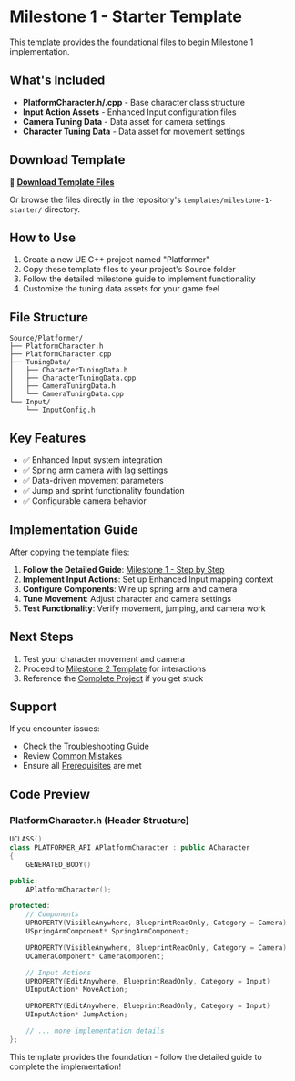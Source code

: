 # Milestone 1 - Starter Template

This template provides the foundational files to begin Milestone 1 implementation.

## What's Included

- **PlatformCharacter.h/.cpp** - Base character class structure
- **Input Action Assets** - Enhanced Input configuration files
- **Camera Tuning Data** - Data asset for camera settings
- **Character Tuning Data** - Data asset for movement settings

## Download Template

📁 **[Download Template Files](https://github.com/your-repo/templates/milestone-1-starter)**

Or browse the files directly in the repository's `templates/milestone-1-starter/` directory.

## How to Use

1. Create a new UE C++ project named "Platformer"
2. Copy these template files to your project's Source folder
3. Follow the detailed milestone guide to implement functionality
4. Customize the tuning data assets for your game feel

## File Structure

```
Source/Platformer/
├── PlatformCharacter.h
├── PlatformCharacter.cpp
├── TuningData/
│   ├── CharacterTuningData.h
│   ├── CharacterTuningData.cpp
│   ├── CameraTuningData.h
│   └── CameraTuningData.cpp
└── Input/
    └── InputConfig.h
```

## Key Features

- ✅ Enhanced Input system integration
- ✅ Spring arm camera with lag settings
- ✅ Data-driven movement parameters
- ✅ Jump and sprint functionality foundation
- ✅ Configurable camera behavior

## Implementation Guide

After copying the template files:

1. **Follow the Detailed Guide**: [Milestone 1 - Step by Step](/guide/milestone-1-detailed)
2. **Implement Input Actions**: Set up Enhanced Input mapping context
3. **Configure Components**: Wire up spring arm and camera
4. **Tune Movement**: Adjust character and camera settings
5. **Test Functionality**: Verify movement, jumping, and camera work

## Next Steps

1. Test your character movement and camera
2. Proceed to [Milestone 2 Template](/templates/milestone-2-starter/) for interactions
3. Reference the [Complete Project](/templates/complete-project/) if you get stuck

## Support

If you encounter issues:

- Check the [Troubleshooting Guide](/guide/troubleshooting)
- Review [Common Mistakes](/guide/common-mistakes)
- Ensure all [Prerequisites](/guide/prerequisites) are met

## Code Preview

### PlatformCharacter.h (Header Structure)

```cpp
UCLASS()
class PLATFORMER_API APlatformCharacter : public ACharacter
{
    GENERATED_BODY()

public:
    APlatformCharacter();

protected:
    // Components
    UPROPERTY(VisibleAnywhere, BlueprintReadOnly, Category = Camera)
    USpringArmComponent* SpringArmComponent;

    UPROPERTY(VisibleAnywhere, BlueprintReadOnly, Category = Camera)
    UCameraComponent* CameraComponent;

    // Input Actions
    UPROPERTY(EditAnywhere, BlueprintReadOnly, Category = Input)
    UInputAction* MoveAction;

    UPROPERTY(EditAnywhere, BlueprintReadOnly, Category = Input)
    UInputAction* JumpAction;

    // ... more implementation details
};
```

This template provides the foundation - follow the detailed guide to complete the implementation!
